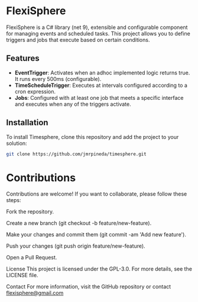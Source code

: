 # FlexiSphere

FlexiSphere is a C# library (net 9), extensible and configurable component for managing events and scheduled tasks. This project allows you to define triggers and jobs that execute based on certain conditions.

## Features

- **EventTrigger**: Activates when an adhoc implemented logic returns true. It runs every 500ms (configurable).
- **TimeScheduleTrigger**: Executes at intervals configured according to a cron expression.
- **Jobs**: Configured with at least one job that meets a specific interface and executes when any of the triggers activate.

## Installation

To install Timesphere, clone this repository and add the project to your solution:

```bash
git clone https://github.com/jmrpineda/timesphere.git
```

# Contributions
Contributions are welcome! If you want to collaborate, please follow these steps:

Fork the repository.

Create a new branch (git checkout -b feature/new-feature).

Make your changes and commit them (git commit -am 'Add new feature').

Push your changes (git push origin feature/new-feature).

Open a Pull Request.

License
This project is licensed under the GPL-3.0. For more details, see the LICENSE file.

Contact
For more information, visit the GitHub repository or contact [flexisphere@gmail.com](mailto:flexisphere@gmail.com)
